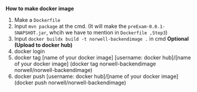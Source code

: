 **How to make docker image**
1. Make a `Dockerfile`
2. Input `mvn package` at the cmd. (It will make the `preExam-0.0.1-SNAPSHOT.jar`, whcih we have to mention in `Dockerfile ,Step3`)
3. Input `docker buildx build -t norwell-backendimage .` in cmd
****Optional (Upload to docker hub)****
1. docker login
2. docker tag [name of your docker image] [username: docker hub]/[name of your docker image] (docker tag norwell-backendimage norwell/norwell-backendimage)
3. docker push [username: docker hub]/[name of your docker image] (docker push norwell/norwell-backendimage)
